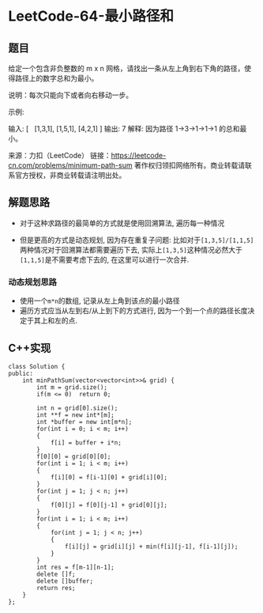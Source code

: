 # LeetCode-64-最小路径和

## 	题目
给定一个包含非负整数的 m x n 网格，请找出一条从左上角到右下角的路径，使得路径上的数字总和为最小。

说明：每次只能向下或者向右移动一步。

示例:

输入:
[
  [1,3,1],
  [1,5,1],
  [4,2,1]
]
输出: 7
解释: 因为路径 1→3→1→1→1 的总和最小。

来源：力扣（LeetCode）
链接：https://leetcode-cn.com/problems/minimum-path-sum
著作权归领扣网络所有。商业转载请联系官方授权，非商业转载请注明出处。

## 解题思路

* 对于这种求路径的最简单的方式就是使用回溯算法, 遍历每一种情况

* 但是更高的方式是动态规划, 因为存在重复子问题: 比如对于`[1,3,5]/[1,1,5]`两种情况对于回溯算法都需要遍历下去, 实际上`[1,3,5]`这种情况必然大于`[1,1,5]`是不需要考虑下去的, 在这里可以进行一次合并.

### 动态规划思路

* 使用一个`m*n`的数组, 记录从左上角到该点的最小路径
* 遍历方式应当从左到右/从上到下的方式进行, 因为一个到一个点的路径长度决定于其上和左的点.

## C++实现

```
class Solution {
public:
    int minPathSum(vector<vector<int>>& grid) {
    	int m = grid.size();
    	if(m <= 0)	return 0;

    	int n = grid[0].size();
        int **f = new int*[m];
        int *buffer = new int[m*n];
        for(int i = 0; i < m; i++)
        {
        	f[i] = buffer + i*n;
        }
        f[0][0] = grid[0][0];
        for(int i = 1; i < m; i++)
        {
            f[i][0] = f[i-1][0] + grid[i][0];
        }
        for(int j = 1; j < n; j++)
        {
            f[0][j] = f[0][j-1] + grid[0][j];
        }
        for(int i = 1; i < m; i++)
        {
        	for(int j = 1; j < n; j++)
        	{
        		f[i][j] = grid[i][j] + min(f[i][j-1], f[i-1][j]);
        	}
        }
        int res = f[m-1][n-1];
        delete []f;
        delete []buffer;
        return res;
    }
};
```